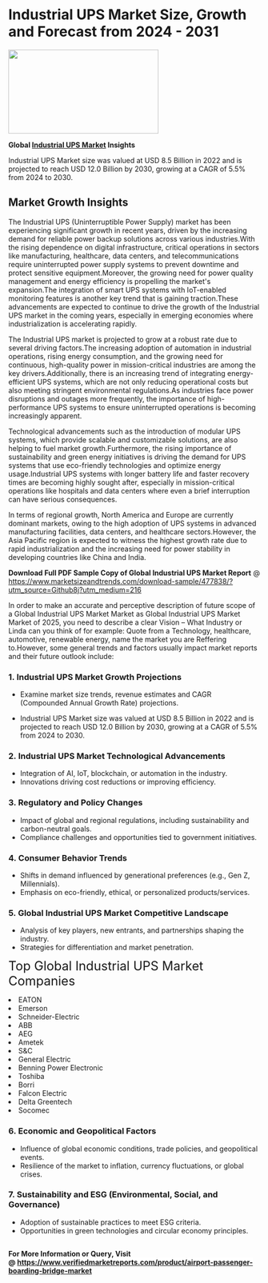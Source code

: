 <H1>Industrial UPS Market Size, Growth and Forecast from 2024 - 2031</H1><img class="aligncenter size-medium wp-image-584254" src="https://thirdeyenews.in/wp-content/uploads/2024/09/Global-Market-Research-300x168.jpeg" alt="" width="300" height="168" /><p><strong>Global&nbsp;<a href="https://www.marketsizeandtrends.com/download-sample/477838/?utm_source=Github8j?utm_medium=216">Industrial UPS Market</a> Insights</strong></p><p>Industrial UPS Market size was valued at USD 8.5 Billion in 2022 and is projected to reach USD 12.0 Billion by 2030, growing at a CAGR of 5.5% from 2024 to 2030.</p><p><h2>Market Growth Insights</h2> <p>The Industrial UPS (Uninterruptible Power Supply) market has been experiencing significant growth in recent years, driven by the increasing demand for reliable power backup solutions across various industries.With the rising dependence on digital infrastructure, critical operations in sectors like manufacturing, healthcare, data centers, and telecommunications require uninterrupted power supply systems to prevent downtime and protect sensitive equipment.Moreover, the growing need for power quality management and energy efficiency is propelling the market's expansion.The integration of smart UPS systems with IoT-enabled monitoring features is another key trend that is gaining traction.These advancements are expected to continue to drive the growth of the Industrial UPS market in the coming years, especially in emerging economies where industrialization is accelerating rapidly.</p> <p>The Industrial UPS market is projected to grow at a robust rate due to several driving factors.The increasing adoption of automation in industrial operations, rising energy consumption, and the growing need for continuous, high-quality power in mission-critical industries are among the key drivers.Additionally, there is an increasing trend of integrating energy-efficient UPS systems, which are not only reducing operational costs but also meeting stringent environmental regulations.As industries face power disruptions and outages more frequently, the importance of high-performance UPS systems to ensure uninterrupted operations is becoming increasingly apparent.</p> <p>Technological advancements such as the introduction of modular UPS systems, which provide scalable and customizable solutions, are also helping to fuel market growth.Furthermore, the rising importance of sustainability and green energy initiatives is driving the demand for UPS systems that use eco-friendly technologies and optimize energy usage.Industrial UPS systems with longer battery life and faster recovery times are becoming highly sought after, especially in mission-critical operations like hospitals and data centers where even a brief interruption can have serious consequences.</p> <p>In terms of regional growth, North America and Europe are currently dominant markets, owing to the high adoption of UPS systems in advanced manufacturing facilities, data centers, and healthcare sectors.However, the Asia Pacific region is expected to witness the highest growth rate due to rapid industrialization and the increasing need for power stability in developing countries like China and India.</p> <p><span class=""><strong>Download Full PDF Sample Copy of Global Industrial UPS Market Report</strong> @ <a href="https://www.marketsizeandtrends.com/download-sample/477838/?utm_source=Github8j?utm_medium=216" target="_blank">https://www.marketsizeandtrends.com/download-sample/477838/?utm_source=Github8j?utm_medium=216</a></span></p><p>In order to make an accurate and perceptive description of future scope of a Global&nbsp;Industrial UPS Market Market as Global&nbsp;Industrial UPS Market Market of 2025, you need to describe a clear Vision &ndash; What Industry or Linda can you think of for example: Quote from a Technology, healthcare, automotive, renewable energy, name the market you are Reffering to.However, some general trends and factors usually impact market reports and their future outlook include:</p><h3>1.&nbsp;<strong>Industrial UPS Market Growth Projections</strong></h3><ul><li>Examine market size trends, revenue estimates and CAGR (Compounded Annual Growth Rate) projections.</li><li><p>Industrial UPS Market size was valued at USD 8.5 Billion in 2022 and is projected to reach USD 12.0 Billion by 2030, growing at a CAGR of 5.5% from 2024 to 2030.</p></li></ul><h3>2.&nbsp;<strong>Industrial UPS Market Technological Advancements</strong></h3><ul><li>Integration of AI, IoT, blockchain, or automation in the industry.</li><li>Innovations driving cost reductions or improving efficiency.</li></ul><h3>3.&nbsp;<strong>Regulatory and Policy Changes</strong></h3><ul><li>Impact of global and regional regulations, including sustainability and carbon-neutral goals.</li><li>Compliance challenges and opportunities tied to government initiatives.</li></ul><h3>4.&nbsp;<strong>Consumer Behavior Trends</strong></h3><ul><li>Shifts in demand influenced by generational preferences (e.g., Gen Z, Millennials).</li><li>Emphasis on eco-friendly, ethical, or personalized products/services.</li></ul><h3>5.&nbsp;<strong>Global Industrial UPS Market Competitive Landscape</strong></h3><ul><li>Analysis of key players, new entrants, and partnerships shaping the industry.</li><li>Strategies for differentiation and market penetration.</li></ul><p data-pm-slice="1 1 []"><span style="color: inherit; font-family: inherit; font-size: 25px;">Top Global Industrial UPS Market Companies</span></p><div class="" data-test-id=""><p><li>EATON</li><li> Emerson</li><li> Schneider-Electric</li><li> ABB</li><li> AEG</li><li> Ametek</li><li> S&C</li><li> General Electric</li><li> Benning Power Electronic</li><li> Toshiba</li><li> Borri</li><li> Falcon Electric</li><li> Delta Greentech</li><li> Socomec</li></p></div><h3>6.&nbsp;<strong>Economic and Geopolitical Factors</strong></h3><ul><li>Influence of global economic conditions, trade policies, and geopolitical events.</li><li>Resilience of the market to inflation, currency fluctuations, or global crises.</li></ul><h3>7.&nbsp;<strong>Sustainability and ESG (Environmental, Social, and Governance)</strong></h3><ul><li>Adoption of sustainable practices to meet ESG criteria.</li><li>Opportunities in green technologies and circular economy principles.</li></ul><h2><strong style="font-size: 14px;">For More Information or Query, Visit @&nbsp;</strong><a style="background-color: #ffffff; font-size: 14px;" href="https://www.marketsizeandtrends.com/report/industrial-ups-market/" target="_blank">https://www.verifiedmarketreports.com/product/airport-passenger-boarding-bridge-market</a></h2>